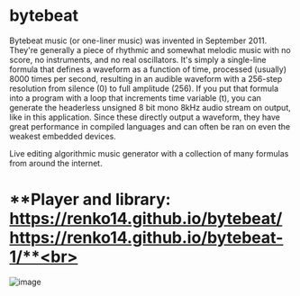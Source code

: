 # bytebeat
Bytebeat music (or one-liner music) was invented in September 2011. They're generally a piece of rhythmic and somewhat melodic music with no score, no instruments, and no real oscillators. It's simply a single-line formula that defines a waveform as a function of time, processed (usually) 8000 times per second, resulting in an audible waveform with a 256-step resolution from silence (0) to full amplitude (256). If you put that formula into a program with a loop that increments time variable (t), you can generate the headerless unsigned 8 bit mono 8kHz audio stream on output, like in this application. Since these directly output a waveform, they have great performance in compiled languages and can often be ran on even the weakest embedded devices.

Live editing algorithmic music generator with a collection of many formulas from around the internet.

# **Player and library: https://renko14.github.io/bytebeat/ https://renko14.github.io/bytebeat-1/**<br>

![image](https://user-images.githubusercontent.com/108082792/235698060-c733132b-7116-418e-83e3-64df7d08538e.png)
